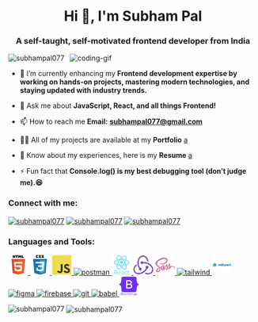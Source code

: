 <h1 align="center">Hi 👋, I'm Subham Pal</h1>
<h3 align="center">A self-taught, self-motivated frontend developer from India</h3>

<img align="right" width="380" src="https://media1.giphy.com/media/v1.Y2lkPTc5MGI3NjExcnJnZ291czNyNWU4Z2dsNmF3dmtqenowaWs1aDd5YWVvd3czbW9lZCZlcD12MV9pbnRlcm5hbF9naWZfYnlfaWQmY3Q9Zw/78XCFBGOlS6keY1Bil/giphy.gif" alt="coding-gif" />

<p align="left"> <img src="https://komarev.com/ghpvc/?username=subhampal077&label=Profile%20views&color=0e75b6&style=flat" alt="subhampal077" /> </p>

- 🔭 I’m currently enhancing my **Frontend development expertise by working on hands-on projects, mastering modern technologies, and staying updated with industry trends.**

- 💬 Ask me about **JavaScript, React, and all things Frontend!**

- 📫 How to reach me **Email:** **subhampal077@gmail.com**

- 👨‍💻 All of my projects are available at my **Portfolio** [a](https://subham077-portfolio.netlify.app/)

- 📄 Know about my experiences, here is my **Resume** [a](https://drive.google.com/file/d/1suqTjZX8A1tJqeYZ7zYPtgJG_j2cr3Nb/view?usp=sharing)

- ⚡ Fun fact that **Console.log() is my best debugging tool (don’t judge me).😆**

<h3 align="left">Connect with me:</h3>
<p align="left">
<a href="https://linkedin.com/in/subhampal077" target="_blank"><img align="center" src="https://raw.githubusercontent.com/rahuldkjain/github-profile-readme-generator/master/src/images/icons/Social/linked-in-alt.svg" alt="subhampal077" height="30" width="40" /></a>
<a href="https://www.leetcode.com/subhampal077" target="_blank"><img align="center" src="https://raw.githubusercontent.com/rahuldkjain/github-profile-readme-generator/master/src/images/icons/Social/leet-code.svg" alt="subhampal077" height="30" width="40" /></a>
<a href="https://twitter.com/subhampal077" target="_blank"><img align="center" src="https://raw.githubusercontent.com/rahuldkjain/github-profile-readme-generator/master/src/images/icons/Social/twitter.svg" alt="subhampal077" height="30" width="40" /></a>
</p>

<h3 align="left">Languages and Tools:</h3>
<p align="left"> <a href="https://www.w3.org/html/" target="_blank" rel="noreferrer"> <img src="https://raw.githubusercontent.com/devicons/devicon/master/icons/html5/html5-original-wordmark.svg" alt="html5" width="40" height="40"/> </a> <a href="https://www.w3schools.com/css/" target="_blank" rel="noreferrer"> <img src="https://raw.githubusercontent.com/devicons/devicon/master/icons/css3/css3-original-wordmark.svg" alt="css3" width="40" height="40"/> </a> <a href="https://developer.mozilla.org/en-US/docs/Web/JavaScript" target="_blank" rel="noreferrer"> <img src="https://raw.githubusercontent.com/devicons/devicon/master/icons/javascript/javascript-original.svg" alt="javascript" width="40" height="40"/> </a> <a href="https://postman.com" target="_blank" rel="noreferrer"> <img src="https://www.vectorlogo.zone/logos/getpostman/getpostman-icon.svg" alt="postman" width="40" height="40"/> </a> <a href="https://reactjs.org/" target="_blank" rel="noreferrer"> <img src="https://raw.githubusercontent.com/devicons/devicon/master/icons/react/react-original-wordmark.svg" alt="react" width="40" height="40"/> </a> <a href="https://redux.js.org" target="_blank" rel="noreferrer"> <img src="https://raw.githubusercontent.com/devicons/devicon/master/icons/redux/redux-original.svg" alt="redux" width="40" height="40"/> </a> <a href="https://sass-lang.com" target="_blank" rel="noreferrer"> <img src="https://raw.githubusercontent.com/devicons/devicon/master/icons/sass/sass-original.svg" alt="sass" width="40" height="40"/> </a> <a href="https://tailwindcss.com/" target="_blank" rel="noreferrer"> <img src="https://www.vectorlogo.zone/logos/tailwindcss/tailwindcss-icon.svg" alt="tailwind" width="40" height="40"/> </a> <a href="https://webpack.js.org" target="_blank" rel="noreferrer"> <img src="https://raw.githubusercontent.com/devicons/devicon/d00d0969292a6569d45b06d3f350f463a0107b0d/icons/webpack/webpack-original-wordmark.svg" alt="webpack" width="40" height="40"/> </a> <a href="https://www.figma.com/" target="_blank" rel="noreferrer"> <img src="https://www.vectorlogo.zone/logos/figma/figma-icon.svg" alt="figma" width="40" height="40"/> </a> <a href="https://firebase.google.com/" target="_blank" rel="noreferrer"> <img src="https://www.vectorlogo.zone/logos/firebase/firebase-icon.svg" alt="firebase" width="40" height="40"/> </a> <a href="https://git-scm.com/" target="_blank" rel="noreferrer"> <img src="https://www.vectorlogo.zone/logos/git-scm/git-scm-icon.svg" alt="git" width="40" height="40"/> </a> <a href="https://babeljs.io/" target="_blank" rel="noreferrer"> <img src="https://www.vectorlogo.zone/logos/babeljs/babeljs-icon.svg" alt="babel" width="40" height="40"/> </a> <a href="https://getbootstrap.com" target="_blank" rel="noreferrer"> <img src="https://raw.githubusercontent.com/devicons/devicon/master/icons/bootstrap/bootstrap-plain-wordmark.svg" alt="bootstrap" width="40" height="40"/> </a> </p>

<p><img align="left" src="https://github-readme-stats.vercel.app/api/top-langs/?username=subhampal077" alt="subhampal077" /></p>

<p>&nbsp;<img align="center" src="https://github-readme-stats.vercel.app/api?username=subhampal077&theme=blue-green&show_icons=true&locale=en" alt="subhampal077" /></p>

